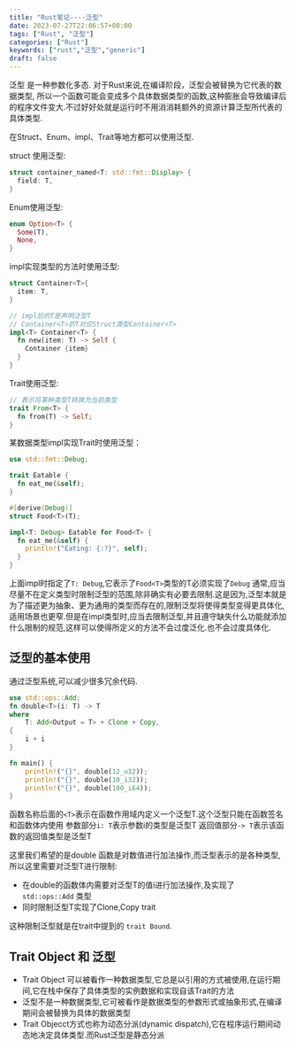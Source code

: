 ```yaml
---
title: "Rust笔记----泛型"
date: 2023-07-27T22:06:57+08:00
tags: ["Rust", "泛型"]
categories: ["Rust"]
keywords: ["rust","泛型","generic"]
draft: false
---
```


泛型 是一种参数化多态.
对于Rust来说,在编译阶段，泛型会被替换为它代表的数据类型, 所以一个函数可能会变成多个具体数据类型的函数,这种膨胀会导致编译后的程序文件变大.不过好好处就是运行时不用消消耗额外的资源计算泛型所代表的具体类型.

在Struct、Enum、impl、Trait等地方都可以使用泛型.

struct 使用泛型:

```rust
struct container_named<T: std::fmt::Display> {
  field: T,
}
```

Enum使用泛型:

```rust
enum Option<T> {
  Some(T),
  None,
}
```

impl实现类型的方法时使用泛型:

```rust
struct Container<T>{
  item: T,
}

// impl后的T是声明泛型T
// Container<T>的T对应Struct类型Container<T>
impl<T> Container<T> {
  fn new(item: T) -> Self {
    Container {item}
  }
}
```

Trait使用泛型:

```rust
// 表示将某种类型T转换为当前类型
trait From<T> { 
  fn from(T) -> Self; 
}
```

某数据类型impl实现Trait时使用泛型：

```rust
use std::fmt::Debug;

trait Eatable {
  fn eat_me(&self);
}

#[derive(Debug)]
struct Food<T>(T);

impl<T: Debug> Eatable for Food<T> {
  fn eat_me(&self) {
    println!("Eating: {:?}", self);
  }
}
```

上面impl时指定了`T: Debug`,它表示了`Food<T>`类型的T必须实现了`Debug`
通常,应当尽量不在定义类型时限制泛型的范围,除非确实有必要去限制.这是因为,泛型本就是为了描述更为抽象、更为通用的类型而存在的,限制泛型将使得类型变得更具体化,适用场景也更窄.但是在impl类型时,应当去限制泛型,并且遵守缺失什么功能就添加什么限制的规范,这样可以使得所定义的方法不会过度泛化.也不会过度具体化.

## 泛型的基本使用

通过泛型系统,可以减少很多冗余代码.

```rust
use std::ops::Add;
fn double<T>(i: T) -> T
where
    T: Add<Output = T> + Clone + Copy,
{
    i + i
}

fn main() {
    println!("{}", double(12_u32));
    println!("{}", double(10_i32));
    println!("{}", double(100_i64));
}
```

函数名称后面的`<T>`表示在函数作用域内定义一个泛型T.这个泛型只能在函数签名和函数体内使用
参数部分`i: T`表示参数i的类型是泛型T
返回值部分`-> T`表示该函数的返回值类型是泛型T

这里我们希望的是double 函数是对数值进行加法操作,而泛型表示的是各种类型,所以这里需要对泛型T进行限制:

- 在double的函数体内需要对泛型T的值i进行加法操作,及实现了 `std::ops::Add` 类型
- 同时限制泛型T实现了Clone,Copy trait

这种限制泛型就是在trait中提到的 `trait Bound`.

## Trait Object 和 泛型

- Trait Object 可以被看作一种数据类型,它总是以引用的方式被使用,在运行期间,它在栈中保存了具体类型的实例数据和实现自该Trait的方法
- 泛型不是一种数据类型,它可被看作是数据类型的参数形式或抽象形式,在编译期间会被替换为具体的数据类型
- Trait Objecct方式也称为动态分派(dynamic dispatch),它在程序运行期间动态地决定具体类型.而Rust泛型是静态分派
